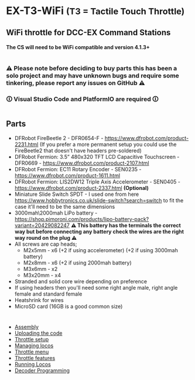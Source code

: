 <h1>EX-T3-WiFi <small>(T3 = Tactile Touch Throttle)</small></h1>

## WiFi throttle for DCC-EX Command Stations

#### The CS will need to be WiFi compatible and version 4.1.3+

#
### ⚠ Please note before deciding to buy parts this has been a solo project and may have unknown bugs and require some tinkering, please report any issues on GitHub ⚠

### 🛈 Visual Studio Code and PlatformIO are required 🛈

#

## Parts
 - DFRobot FireBeetle 2 - DFR0654-F - https://www.dfrobot.com/product-2231.html (If you prefer a more permanent setup you could use the FireBeetle2 that doesn't have headers pre-soldered)
 - DFRobot Fermion: 3.5” 480x320 TFT LCD Capacitive Touchscreen - DFR0669 - https://www.dfrobot.com/product-2107.html
 - DFRobot Fermion: EC11 Rotary Encoder - SEN0235 - https://www.dfrobot.com/product-1611.html
 - DFRobot Fermion: LIS2DW12 Triple Axis Accelerometer - SEN0405 - https://www.dfrobot.com/product-2337.html **(Optional)**
 - Miniature Slide Switch SPDT - I used one from here https://www.hobbytronics.co.uk/slide-switch?search=switch
 to fit the case it'll need to be the same dimensions
 - 3000mah\2000mah LiPo battery - https://shop.pimoroni.com/products/lipo-battery-pack?variant=20429082247 **⚠ This battery has the terminals the correct way but before connecting any battery check the wires are the right way round on the plug ⚠**
 - All screws are cap heads;
	- M2x5mm - x6 (+2 if using accelerometer) (+2 if using 3000mah battery)
	- M2x8mm - x6 (+2 if using 2000mah battery)
	- M3x6mm - x2
	- M3x20mm - x4
 - Stranded and solid core wire depending on preference
 - If using headers then you'll need some right angle male, right angle female and standard female
 - Heatshrink for wires
 - MicroSD card (16GB is a good common size)

#
- [Assembly](/docs/assembly.md)
- [Uploading the code](/docs/code.md)
- [Throttle setup](/docs/setup.md)
- [Managing locos](/docs/locos.md)
- [Throttle menu](/docs/menu.md)
- [Throttle features](/docs/features.md)
- [Running Locos](/docs/running.md)
- [Decoder Programming](/docs/programming.md)
